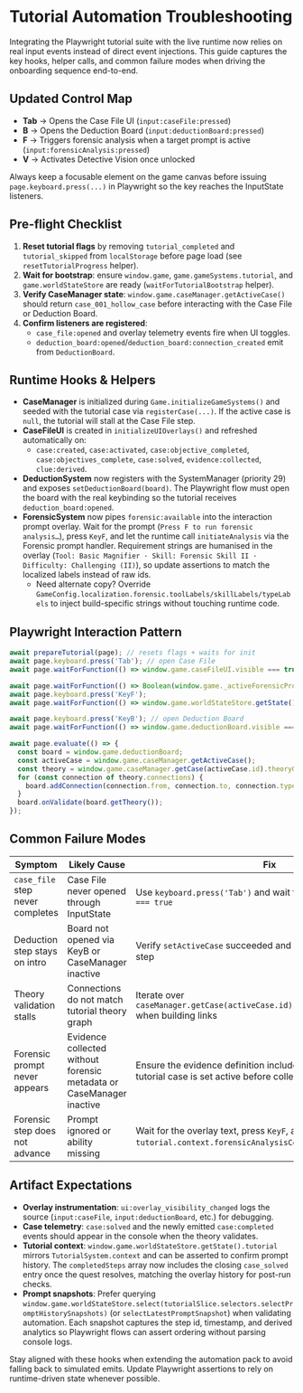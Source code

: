 # Tutorial Automation Troubleshooting

Integrating the Playwright tutorial suite with the live runtime now relies on real input events instead of direct event injections. This guide captures the key hooks, helper calls, and common failure modes when driving the onboarding sequence end-to-end.

## Updated Control Map
- **Tab** → Opens the Case File UI (`input:caseFile:pressed`)
- **B** → Opens the Deduction Board (`input:deductionBoard:pressed`)
- **F** → Triggers forensic analysis when a target prompt is active (`input:forensicAnalysis:pressed`)
- **V** → Activates Detective Vision once unlocked

Always keep a focusable element on the game canvas before issuing `page.keyboard.press(...)` in Playwright so the key reaches the InputState listeners.

## Pre-flight Checklist
1. **Reset tutorial flags** by removing `tutorial_completed` and `tutorial_skipped` from `localStorage` before page load (see `resetTutorialProgress` helper).
2. **Wait for bootstrap**: ensure `window.game`, `game.gameSystems.tutorial`, and `game.worldStateStore` are ready (`waitForTutorialBootstrap` helper).
3. **Verify CaseManager state**: `window.game.caseManager.getActiveCase()` should return `case_001_hollow_case` before interacting with the Case File or Deduction Board.
4. **Confirm listeners are registered**:
   - `case_file:opened` and overlay telemetry events fire when UI toggles.
   - `deduction_board:opened`/`deduction_board:connection_created` emit from `DeductionBoard`.

## Runtime Hooks & Helpers
- **CaseManager** is initialized during `Game.initializeGameSystems()` and seeded with the tutorial case via `registerCase(...)`. If the active case is `null`, the tutorial will stall at the Case File step.
- **CaseFileUI** is created in `initializeUIOverlays()` and refreshed automatically on:
  - `case:created`, `case:activated`, `case:objective_completed`, `case:objectives_complete`, `case:solved`, `evidence:collected`, `clue:derived`.
- **DeductionSystem** now registers with the SystemManager (priority 29) and exposes `setDeductionBoard(board)`. The Playwright flow must open the board with the real keybinding so the tutorial receives `deduction_board:opened`.
- **ForensicSystem** now pipes `forensic:available` into the interaction prompt overlay. Wait for the prompt (`Press F to run forensic analysis…`), press `KeyF`, and let the runtime call `initiateAnalysis` via the Forensic prompt handler. Requirement strings are humanised in the overlay (`Tool: Basic Magnifier · Skill: Forensic Skill II · Difficulty: Challenging (II)`), so update assertions to match the localized labels instead of raw ids.
  - Need alternate copy? Override `GameConfig.localization.forensic.toolLabels/skillLabels/typeLabels` to inject build-specific strings without touching runtime code.

## Playwright Interaction Pattern
```ts
await prepareTutorial(page); // resets flags + waits for init
await page.keyboard.press('Tab'); // open Case File
await page.waitForFunction(() => window.game.caseFileUI.visible === true);

await page.waitForFunction(() => Boolean(window.game._activeForensicPrompt));
await page.keyboard.press('KeyF');
await page.waitForFunction(() => window.game.worldStateStore.getState().tutorial.context.forensicAnalysisComplete > 0);

await page.keyboard.press('KeyB'); // open Deduction Board
await page.waitForFunction(() => window.game.deductionBoard.visible === true);

await page.evaluate(() => {
  const board = window.game.deductionBoard;
  const activeCase = window.game.caseManager.getActiveCase();
  const theory = window.game.caseManager.getCase(activeCase.id).theoryGraph;
  for (const connection of theory.connections) {
    board.addConnection(connection.from, connection.to, connection.type);
  }
  board.onValidate(board.getTheory());
});
```

## Common Failure Modes
| Symptom | Likely Cause | Fix |
| --- | --- | --- |
| `case_file` step never completes | Case File never opened through InputState | Use `keyboard.press('Tab')` and wait for `caseFileUI.visible === true` |
| Deduction step stays on intro | Board not opened via KeyB or CaseManager inactive | Verify `setActiveCase` succeeded and press `KeyB` after forensic step |
| Theory validation stalls | Connections do not match tutorial theory graph | Iterate over `caseManager.getCase(activeCase.id).theoryGraph.connections` when building links |
| Forensic prompt never appears | Evidence collected without forensic metadata or CaseManager inactive | Ensure the evidence definition includes `forensic` data and the tutorial case is set active before collection |
| Forensic step does not advance | Prompt ignored or ability missing | Wait for the overlay text, press `KeyF`, and confirm `tutorial.context.forensicAnalysisComplete` increments |

## Artifact Expectations
- **Overlay instrumentation**: `ui:overlay_visibility_changed` logs the source (`input:caseFile`, `input:deductionBoard`, etc.) for debugging.
- **Case telemetry**: `case:solved` and the newly emitted `case:completed` events should appear in the console when the theory validates.
- **Tutorial context**: `window.game.worldStateStore.getState().tutorial` mirrors `TutorialSystem.context` and can be asserted to confirm prompt history. The `completedSteps` array now includes the closing `case_solved` entry once the quest resolves, matching the overlay history for post-run checks.
- **Prompt snapshots**: Prefer querying `window.game.worldStateStore.select(tutorialSlice.selectors.selectPromptHistorySnapshots)` (or `selectLatestPromptSnapshot`) when validating automation. Each snapshot captures the step id, timestamp, and derived analytics so Playwright flows can assert ordering without parsing console logs.

Stay aligned with these hooks when extending the automation pack to avoid falling back to simulated emits. Update Playwright assertions to rely on runtime-driven state whenever possible.
